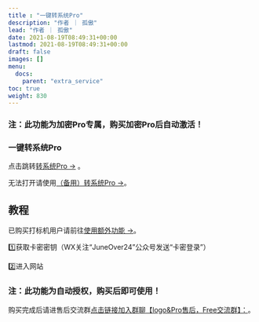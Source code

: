 ```yaml
---
title : "一键转系统Pro"
description: "作者 ｜ 孤傲"
lead: "作者 ｜ 孤傲"
date: 2021-08-19T08:49:31+00:00
lastmod: 2021-08-19T08:49:31+00:00
draft: false 
images: []
menu:
  docs:
    parent: "extra_service"
toc: true
weight: 830
---
```


### 注：此功能为加密Pro专属，购买加密Pro后自动激活！

### 一键转系统Pro

点击跳转[转系统Pro →](https://skin.gushao.club/docs/extra_service/SkinConversionPro/) 。

无法打开请使用[（备用）转系统Pro →](https://skin-api-encrypt.gushao.club/co_pro)。

## 教程

已购买打标机用户请前往[使用额外功能 →](https://skin.gushao.club/docs/mark_user/useextraservice/)。

1️⃣获取卡密密钥（WX关注“JuneOver24”公众号发送“卡密登录”）

2️⃣进入网站

### 注：此功能为自动授权，购买后即可使用！

购买完成后请进售后交流群[点击链接加入群聊【logo&Pro售后，Free交流群】：](https://qm.qq.com/q/BrPUdXGm6Q)。
